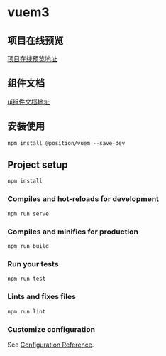 # vuem3

## 项目在线预览
[项目在线预览地址](http://106.12.84.14:8081/ui)

## 组件文档
[ui组件文档地址](http://106.12.84.14:8080)

## 安装使用
```
npm install @position/vuem --save-dev
```

## Project setup
```
npm install
```

### Compiles and hot-reloads for development
```
npm run serve
```

### Compiles and minifies for production
```
npm run build
```

### Run your tests
```
npm run test
```

### Lints and fixes files
```
npm run lint
```

### Customize configuration
See [Configuration Reference](https://cli.vuejs.org/config/).
